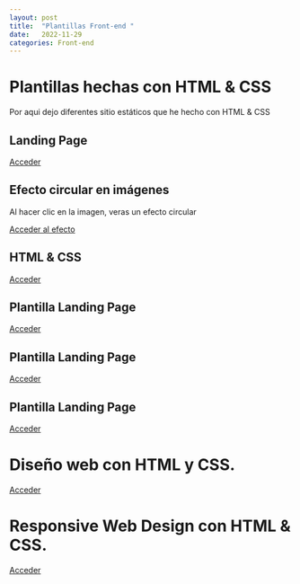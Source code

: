 ```yaml
---
layout: post
title:  "Plantillas Front-end "
date:   2022-11-29
categories: Front-end
---
```



# Plantillas hechas con HTML & CSS

Por aqui dejo diferentes sitio estáticos que he hecho con HTML & CSS

## Landing Page

<a href="https://tripleyei.github.io/landingpage/"> Acceder</a>

## Efecto circular en imágenes

Al hacer clic en la imagen, veras un efecto circular

<a href="https://tripleyei.github.io/RWD-images/"> Acceder al efecto</a>

## HTML &  CSS

<a href="https://tripleyei.github.io/RWD-HTML-CSS/"> Acceder</a>

## Plantilla Landing Page

<a href="https://tripleyei.github.io/template-RWD/"> Acceder</a>

## Plantilla Landing Page

<a href="https://tripleyei.github.io/portfolio/"> Acceder</a>

## Plantilla Landing Page

<a href="https://tripleyei.github.io/landing-css/"> Acceder</a>
  
 # Diseño web con HTML y CSS.
 <a href="https://tripleyei.github.io/web_design_template/"> Acceder</a>
 
 # Responsive Web Design con HTML & CSS.
 <a href="https://tripleyei.github.io/website/"> Acceder</a>
